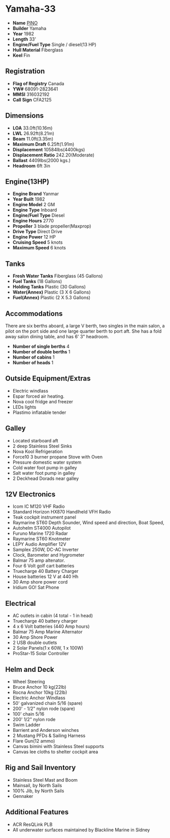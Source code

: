 # Yamaha-33

* **Name** [PINO](https://github.com/hundredrabbits/Pino/blob/master/CEREMONY.md)
* **Builder** Yamaha
* **Year** 1982
* **Length** 33'
* **Engine/Fuel Type** Single / diesel(13 HP)
* **Hull Material** Fiberglass
* **Keel** Fin

## Registration
* **Flag of Registry** Canada
* **YW#** 68091-2823641
* **MMSI** 316032192
* **Call Sign** CFA2125

## Dimensions
* **LOA** 33.0ft(10.16m)
* **LWL** 26.92ft(8.21m)
* **Beam** 11.0ft(3.35m)
* **Maximum Draft** 6.25ft(1.91m)
* **Displacement** 10584lbs(4400kgs)
* **Displacement Ratio** 242.20(Moderate)
* **Ballast** 4409lbs(2000 kgs.)
* **Headroom** 6ft 3in

## Engine(13HP)
* **Engine Brand** Yanmar
* **Year Built** 1982
* **Engine Model** 2 GM
* **Engine Type** Inboard
* **Engine/Fuel Type** Diesel
* **Engine Hours** 2770
* **Propeller** 3 blade propeller(Maxprop)
* **Drive Type** Direct Drive
* **Engine Power** 12 HP
* **Cruising Speed** 5 knots
* **Maximum Speed** 6 knots

## Tanks
* **Fresh Water Tanks** Fiberglass (45 Gallons)
* **Fuel Tanks** (18 Gallons)
* **Holding Tanks** Plastic (30 Gallons)
* **Water(Annex)** Plastic (3 X 6 Gallons)
* **Fuel(Annex)** Plastic (2 X 5.3 Gallons)

## Accommodations
There are six berths aboard, a large V berth, two singles in the main salon, a pilot on the port side and one large quarter berth to port aft. She has a fold away salon dining table, and has 6' 3" headroom.
* **Number of single berths** 4
* **Number of double berths** 1
* **Number of cabins** 1
* **Number of heads** 1

## Outside Equipment/Extras
* Electric windlass
* Espar forced air heating.
* Nova cool fridge and freezer
* LEDs lights
* Plastimo inflatable tender

## Galley
* Located starboard aft
* 2 deep Stainless Steel Sinks
* Nova Kool Refrigeration
* Force10 3 burner propane Stove with Oven
* Pressure domestic water system
* Cold water foot pump in galley
* Salt water foot pump in galley
* 2 Deckhead Dorads near galley

## 12V Electronics
* Icom IC M120 VHF Radio
* Standard Horizon HX870 Handlheld VFH Radio
* Teak cockpit instrument panel
* Raymarine ST60 Depth Sounder, Wind speed and direction, Boat Speed,
* Autohelm ST4000 Autopilot
* Furuno Marine 1720 Radar
* Raymarine ST60 Knotmeter
* LEPY Audio Amplifier 12V
* Samplex 250W, DC-AC Inverter
* Clock, Barometer and Hygrometer
* Balmar 75 amp altenator.
* Four 6 Volt golf cart batteries
* Truecharge 40 Battery Charger
* House batteries 12 V at 440 Hh
* 30 Amp shore power cord
* Iridium GO! Sat Phone

## Electrical
* AC outlets in cabin (4 total - 1 in head)
* Truecharge 40 battery charger
* 4 x 6 Volt batteries (440 Amp hours)
* Balmar 75 Amp Marine Alternator
* 30 Amp Shore Power
* 2 USB double outlets
* 2 Solar Panels(1 x 60W, 1 x 100W)
* ProStar-15 Solar Controller

## Helm and Deck
* Wheel Steering
* Bruce Anchor 10 kg(22lb)
* Rocna Anchor 10kg (22lb)
* Electric Anchor Windlass
* 50' galvanized chain 5/16 (spare)
* 200' - 1/2" nylon rode (spare)
* 100' chain 5/16 
* 200' 1/2" nylon rode
* Swim Ladder
* Barrient and Anderson winches
* 2 Mustang PFDs & Sailing Harness
* Flare Gun(12 ammo)
* Canvas bimini with Stainless Steel supports
* Canvas lee cloths to shelter cockpit area

## Rig and Sail Inventory
* Stainless Steel Mast and Boom
* Mainsail, by North Sails
* 100% Jib, by North Sails
* Gennaker

## Additional Features
* ACR ResQLink PLB
* All underwater surfaces maintained by Blackline Marine in Sidney
